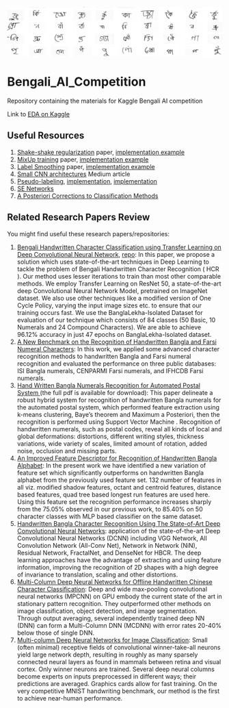 ![image](https://github.com/Lexie88rus/Bengali_AI_Competition/raw/master/assets/samples.png)

# Bengali_AI_Competition
Repository containing the materials for Kaggle Bengali AI competition

Link to [EDA on Kaggle](https://www.kaggle.com/aleksandradeis/bengali-ai-eda)

## Useful Resources
1. [Shake-shake regularization](https://arxiv.org/pdf/1705.07485.pdf) paper, [implementation example](https://github.com/t-vi/pytorch-tvmisc/blob/master/misc/cifar10-shake-shake.ipynb)
2. [MixUp training](https://arxiv.org/pdf/1710.09412.pdf) paper, [implementation example](https://github.com/facebookresearch/mixup-cifar10)
3. [Label Smoothing](https://arxiv.org/pdf/1906.02629.pdf) paper, [implementation example](https://stackoverflow.com/questions/55681502/label-smoothing-in-pytorch)
4. [Small CNN architectures](https://towardsdatascience.com/3-small-but-powerful-convolutional-networks-27ef86faa42d) Medium article
5. [Pseudo-labeling](http://deeplearning.net/wp-content/uploads/2013/03/pseudo_label_final.pdf), [implementation](https://github.com/iBelieveCJM/pseudo_label-pytorch), [implementation](https://github.com/EricArazo/PseudoLabeling)
6. [SE Networks](https://arxiv.org/pdf/1709.01507.pdf)
7. [A Posteriori Corrections to Classification Methods](https://www.researchgate.net/publication/250423867_A_Posteriori_Corrections_to_Classification_Methods)

## Related Research Papers Review
You might find useful these research papers/repositories:

1. [Bengali Handwritten Character Classification using Transfer Learning on Deep Convolutional Neural Network](https://arxiv.org/html/1902.11133), [repo](https://github.com/swagato-c/bangla-hwcr-present): In this paper, we propose a solution which uses state-of-the-art techniques in Deep Learning to tackle the problem of Bengali Handwritten Character Recognition ( HCR ). Our method uses lesser iterations to train than most other comparable methods. We employ Transfer Learning on ResNet 50, a state-of-the-art deep Convolutional Neural Network Model, pretrained on ImageNet dataset. We also use other techniques like a modified version of One Cycle Policy, varying the input image sizes etc. to ensure that our training occurs fast. We use the BanglaLekha-Isolated Dataset for evaluation of our technique which consists of 84 classes (50 Basic, 10 Numerals and 24 Compound Characters). We are able to achieve 96.12% accuracy in just 47 epochs on BanglaLekha-Isolated dataset.
2. [A New Benchmark on the Recognition of Handwritten Bangla and Farsi Numeral Characters](http://citeseerx.ist.psu.edu/viewdoc/download?doi=10.1.1.544.9065&rep=rep1&type=pdf): In this work, we applied some advanced character recognition methods to handwritten Bangla and Farsi numeral recognition and evaluated the performance on three public databases: ISI Bangla numerals, CENPARMI Farsi numerals, and IFHCDB Farsi numerals.
3. [Hand Written Bangla Numerals Recognition for Automated Postal System ](https://www.researchgate.net/publication/325064193_Hand_Written_Bangla_Numerals_Recognition_for_Automated_Postal_System)(the full pdf is available for download): This paper delineate a robust hybrid system for recognition of handwritten Bangla numerals for the automated postal system, which performed feature extraction using k-means clustering, Baye’s theorem and Maximum a Posteriori, then the recognition is performed using Support Vector Machine . Recognition of handwritten numerals, such as postal codes, reveal all kinds of local and global deformations: distortions, different writing styles, thickness variations, wide variety of scales, limited amount of rotation, added noise, occlusion and missing parts.
4. [An Improved Feature Descriptor for Recognition of Handwritten Bangla Alphabet](https://arxiv.org/pdf/1501.05497.pdf): In the present work we have identified a new variation of feature set which significantly outperforms on handwritten Bangla alphabet from the previously used feature set. 132 number of features in all viz. modified shadow features, octant and centroid features, distance based features, quad tree based longest run features are used here. Using this feature set the recognition performance increases sharply from the 75.05% observed in our previous work, to 85.40% on 50 character classes with MLP based classifier on the same dataset. 
5. [Handwritten Bangla Character Recognition Using The State-of-Art Deep Convolutional Neural Networks](https://arxiv.org/pdf/1712.09872.pdf): application of the state-of-the-art Deep Convolutional Neural Networks (DCNN) including VGG Network, All Convolution Network (All-Conv Net), Network in Network (NiN), Residual Network, FractalNet, and DenseNet for HBCR. The deep learning approaches have the advantage of extracting and using feature information, improving the recognition of 2D shapes with a high degree of invariance to translation, scaling and other distortions.
6. [Multi-Column Deep Neural Networks for Offline Handwritten Chinese Character Classification](https://arxiv.org/pdf/1309.0261.pdf): Deep and wide max-pooling convolutional neural networks (MPCNN) on GPU embody the current state of the art in stationary pattern recognition. They outperformed other methods on image classification, object detection, and image segmentation. Through output averaging, several independently trained deep NN (DNN) can form a Multi-Column DNN (MCDNN) with error rates 20-40% below those of single DNN.
7. [Multi-column Deep Neural Networks for Image Classification](https://arxiv.org/pdf/1202.2745.pdf): Small (often minimal) receptive fields of convolutional winner-take-all neurons yield large network depth, resulting in roughly as many sparsely connected neural layers as found in mammals between retina and visual cortex. Only winner neurons are trained. Several deep neural columns become experts on inputs preprocessed in different ways; their predictions are averaged. Graphics cards allow for fast training. On the very competitive MNIST handwriting benchmark, our method is the first to achieve near-human performance. 
